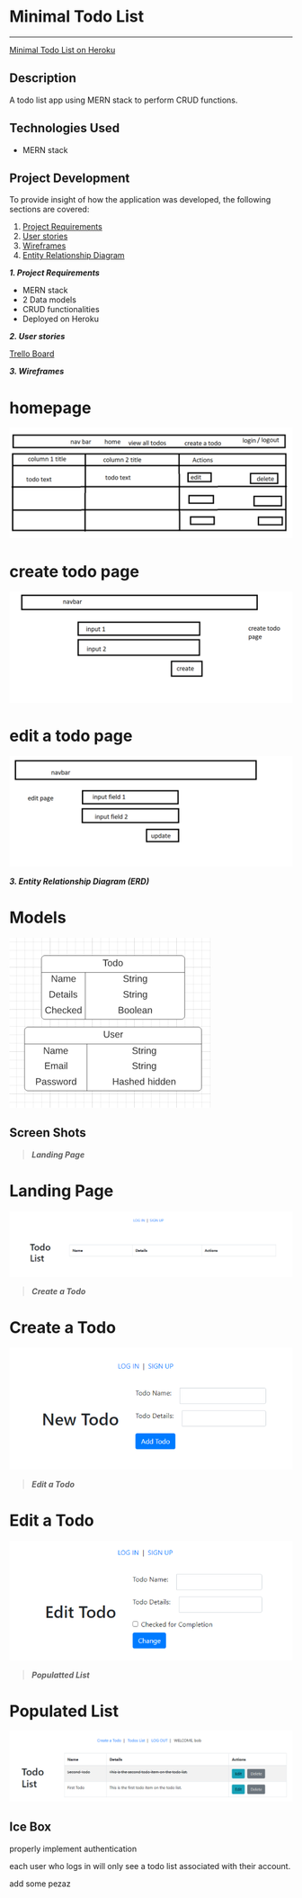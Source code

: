 # Minimal Todo List

---
<a href="https://minimal-todos.herokuapp.com/"> Minimal Todo List on Heroku</a>

## Description

A todo list app using MERN stack to perform CRUD functions.

## Technologies Used

- MERN stack

## Project Development

To provide insight of how the application was developed, the following sections are covered:

1. [Project Requirements](#requirements)
2. [User stories](#stories)
3. [Wireframes](#wireframes)
4. [Entity Relationship Diagram](#erd)

**_1. Project Requirements_** <a name="requirements"></a>

- MERN stack
- 2 Data models
- CRUD functionalities
- Deployed on Heroku

**_2. User stories_** <a name="stories"></a>

<a href="https://trello.com/b/56XpEI0k/todos"> Trello Board</a>

**_3. Wireframes_** <a name="wireframes"></a>

<h1>homepage</h1>
<img src="./img/ViewTodos.png">

<h1>create todo page</h1>
<img src="./img/CreateTodos.png">

<h1>edit a todo page</h1>
<img src="./img/EditTodos.png">

**_3. Entity Relationship Diagram (ERD)_** <a name="erd"></a>

<h1>Models</h1>
<img src="./img/TodosERD.png">

## Screen Shots

> **_Landing Page_**

<h1>Landing Page</h1>
<img src="./img/LandingPage.png">

> **_Create a Todo_**

<h1>Create a Todo</h1>
<img src="./img/CreateATodo.png">

> **_Edit a Todo_**

<h1>Edit a Todo</h1>
<img src="./img/EditATodo.png">

> **_Populatted List_**

<h1>Populated List</h1>
<img src="./img/PopulatedList.png">

## Ice Box
properly implement authentication

each user who logs in will only see a todo list associated with their account.

add some pezaz

